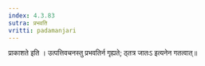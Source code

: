```yaml
---
index: 4.3.83
sutra: प्रभवति
vritti: padamanjari
---
```


 प्राकाशते इति । उत्पत्तिवचनस्तु प्रभवतिर्न गृह्यते; ठ्तत्र जातःऽ इत्यनेन गतत्वात्॥